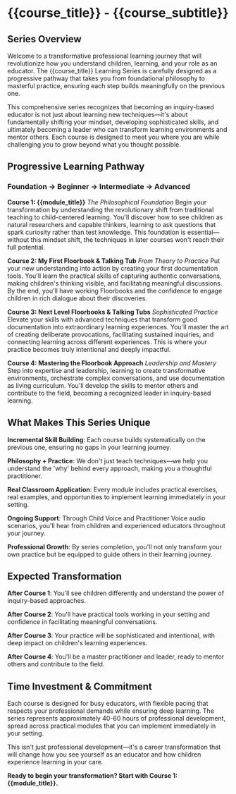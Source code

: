 # {{course_title}} - {{course_subtitle}}

## Series Overview

Welcome to a transformative professional learning journey that will revolutionize how you understand children, learning, and your role as an educator. The {{course_title}} Learning Series is carefully designed as a progressive pathway that takes you from foundational philosophy to masterful practice, ensuring each step builds meaningfully on the previous one.

This comprehensive series recognizes that becoming an inquiry-based educator is not just about learning new techniques—it's about fundamentally shifting your mindset, developing sophisticated skills, and ultimately becoming a leader who can transform learning environments and mentor others. Each course is designed to meet you where you are while challenging you to grow beyond what you thought possible.

## Progressive Learning Pathway

### **Foundation → Beginner → Intermediate → Advanced**

**Course 1: {{module_title}}**
*The Philosophical Foundation*
Begin your transformation by understanding the revolutionary shift from traditional teaching to child-centered learning. You'll discover how to see children as natural researchers and capable thinkers, learning to ask questions that spark curiosity rather than test knowledge. This foundation is essential—without this mindset shift, the techniques in later courses won't reach their full potential.

**Course 2: My First Floorbook & Talking Tub**
*From Theory to Practice*
Put your new understanding into action by creating your first documentation tools. You'll learn the practical skills of capturing authentic conversations, making children's thinking visible, and facilitating meaningful discussions. By the end, you'll have working Floorbooks and the confidence to engage children in rich dialogue about their discoveries.

**Course 3: Next Level Floorbooks & Talking Tubs**
*Sophisticated Practice*
Elevate your skills with advanced techniques that transform good documentation into extraordinary learning experiences. You'll master the art of creating deliberate provocations, facilitating sustained inquiries, and connecting learning across different experiences. This is where your practice becomes truly intentional and deeply impactful.

**Course 4: Mastering the Floorbook Approach**
*Leadership and Mastery*
Step into expertise and leadership, learning to create transformative environments, orchestrate complex conversations, and use documentation as living curriculum. You'll develop the skills to mentor others and contribute to the field, becoming a recognized leader in inquiry-based learning.

## What Makes This Series Unique

**Incremental Skill Building**: Each course builds systematically on the previous one, ensuring no gaps in your learning journey.

**Philosophy + Practice**: We don't just teach techniques—we help you understand the 'why' behind every approach, making you a thoughtful practitioner.

**Real Classroom Application**: Every module includes practical exercises, real examples, and opportunities to implement learning immediately in your setting.

**Ongoing Support**: Through Child Voice and Practitioner Voice audio scenarios, you'll hear from children and experienced educators throughout your journey.

**Professional Growth**: By series completion, you'll not only transform your own practice but be equipped to guide others in their learning journey.

## Expected Transformation

**After Course 1**: You'll see children differently and understand the power of inquiry-based approaches.

**After Course 2**: You'll have practical tools working in your setting and confidence in facilitating meaningful conversations.

**After Course 3**: Your practice will be sophisticated and intentional, with deep impact on children's learning experiences.

**After Course 4**: You'll be a master practitioner and leader, ready to mentor others and contribute to the field.

## Time Investment & Commitment

Each course is designed for busy educators, with flexible pacing that respects your professional demands while ensuring deep learning. The series represents approximately 40-60 hours of professional development, spread across practical modules that you can implement immediately in your setting.

This isn't just professional development—it's a career transformation that will change how you see yourself as an educator and how children experience learning in your care.

**Ready to begin your transformation? Start with Course 1: {{module_title}}.**
